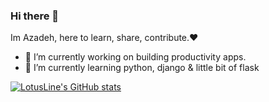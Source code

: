 ### Hi there 👋
Im Azadeh, here to learn, share, contribute.♥


- 🔭 I’m currently working on building productivity apps. 
- 🌱 I’m currently learning python, django & little bit of flask


[![LotusLine's GitHub stats](https://github-readme-stats.vercel.app/api?username=LotusLine)](https://github.com/LotusLine/github-readme-stats)
